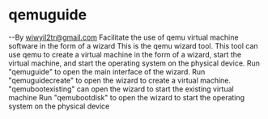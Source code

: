 # qemuguide <br>
--By wiwyil2tr@gmail.com
Facilitate the use of qemu virtual machine software in the form of a wizard
This is the qemu wizard tool. This tool can use qemu to create a virtual machine in the form of a wizard, start the virtual machine, and start the operating system on the physical device. 
Run "qemuguide" to open the main interface of the wizard.
Run "qemuguidecreate" to open the wizard to create a virtual machine. "qemubootexisting" can open the wizard to start the existing virtual machine 
Run "qemubootdisk" to open the wizard to start the operating system on the physical device
